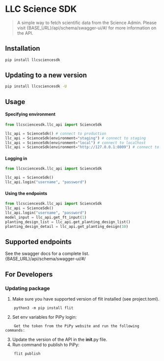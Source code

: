 # LLC Science SDK

> A simple way to fetch scientific data from the Science Admin.
> Please visit {BASE_URL}/api/schema/swagger-ui/#/ for more information on the API.

## Installation

```sh
pip install llcsciencesdk
```

## Updating to a new version

```sh
pip install llcsciencesdk -U
```

## Usage

#### Specifying environment

```python
from llcsciencesdk.llc_api import ScienceSdk

llc_api = ScienceSdk() # connect to production
llc_api = ScienceSdk(environment="staging") # connect to staging
llc_api = ScienceSdk(environment="local") # connect to localhost
llc_api = ScienceSdk(environment="http://127.0.0.1:8009") # connect to custom url
```

#### Logging in

```python
from llcsciencesdk.llc_api import ScienceSdk

llc_api = ScienceSdk()
llc_api.login("username", "password")
```

#### Using the endpoints

```python
from llcsciencesdk.llc_api import ScienceSdk
llc_api = ScienceSdk()
llc_api.login("username", "password")
model_input = llc_api.get_ft_input(1)
planting_design_list = llc_api.get_planting_design_list()
planting_design_detail = llc_api.get_planting_design(10)
```



## Supported endpoints

See the swagger docs for a complete list. {BASE_URL}/api/schema/swagger-ui/#/

## For Developers

### Updating package

1. Make sure you have supported version of flit installed (see project.toml).

```
    python3 -m pip install flit
```

2. Set env variables for PiPy login:

```
    Get the token from the PiPy website and run the following commands:
```
3. Update the version of the API in the __init__.py file.
4. Run command to publish to PiPy:

```
    flit publish
```

